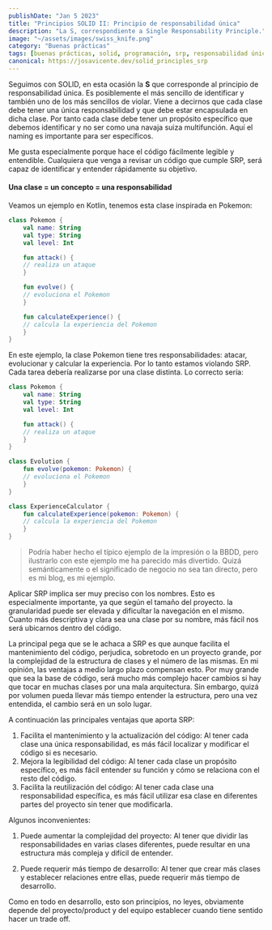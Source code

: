 ```yaml
---
publishDate: "Jan 5 2023"
title: "Principios SOLID II: Principio de responsabilidad única"
description: "La S, correspondiente a Single Responsability Principle."
image: "~/assets/images/swiss_knife.png"
category: "Buenas prácticas"
tags: [buenas prácticas, solid, programación, srp, responsabilidad única, arquitectura]
canonical: https://josavicente.dev/solid_principles_srp
---
```


Seguimos con SOLID, en esta ocasión la **S** que corresponde al principio de responsabilidad única. Es posiblemente el más sencillo de identificar y también uno de los más sencillos de violar. Viene a decirnos que cada clase debe tener una única responsabilidad y que debe estar encapsulada en dicha clase. Por tanto cada clase debe tener un propósito específico que debemos identificar y no ser como una navaja suiza multifunción. Aquí el naming es importante para ser específicos.

Me gusta especialmente porque hace el código fácilmente legible y entendible. Cualquiera que venga a revisar un código que cumple SRP, será capaz de identificar y entender rápidamente su objetivo.

#### Una clase = un concepto = una responsabilidad


Veamos un ejemplo en Kotlin, tenemos esta clase inspirada en Pokemon:

```kotlin
class Pokemon {
    val name: String
    val type: String
    val level: Int

    fun attack() {
    // realiza un ataque
    }

    fun evolve() {
    // evoluciona el Pokemon
    }

    fun calculateExperience() {
    // calcula la experiencia del Pokemon
    }
}
```
En este ejemplo, la clase Pokemon tiene tres responsabilidades: atacar, evolucionar y calcular la experiencia. Por lo tanto estamos violando SRP. Cada tarea debería realizarse por una clase distinta. Lo correcto sería:

```kotlin
class Pokemon {
    val name: String
    val type: String
    val level: Int

    fun attack() {
    // realiza un ataque
    }
}

class Evolution {
    fun evolve(pokemon: Pokemon) {
    // evoluciona el Pokemon
    }
}

class ExperienceCalculator {
    fun calculateExperience(pokemon: Pokemon) {
    // calcula la experiencia del Pokemon
    }
}
```
> Podría haber hecho el típico ejemplo de la impresión o la BBDD, pero ilustrarlo con este ejemplo me ha parecido más divertido. Quizá semánticamente o el significado de negocio no sea tan directo, pero es mi blog, es mi ejemplo.

Aplicar SRP implica ser muy preciso con los nombres. Esto es especialmente importante, ya que según el tamaño del proyecto. la granularidad puede ser elevada y dificultar la navegación en el mismo. Cuanto más descriptiva y clara sea una clase por su nombre, más fácil nos será ubicarnos dentro del código. 

La principal pega que se le achaca a SRP es que aunque facilita el mantenimiento del código, perjudica, sobretodo en un proyecto grande, por la complejidad de la estructura de clases y el número de las mismas. En mi opinión, las ventajas a medio largo plazo compensan esto. Por muy grande que sea la base de código, será mucho más complejo hacer cambios si hay que tocar en muchas clases por una mala arquitectura. Sin embargo, quizá por volumen pueda llevar más tiempo entender la estructura, pero una vez entendida, el cambio será en un solo lugar.

A continuación las principales ventajas que aporta SRP: 

1. Facilita el mantenimiento y la actualización del código: Al tener cada clase una única responsabilidad, es más fácil localizar y modificar el código si es necesario.
2. Mejora la legibilidad del código: Al tener cada clase un propósito específico, es más fácil entender su función y cómo se relaciona con el resto del código.
3. Facilita la reutilización del código: Al tener cada clase una responsabilidad específica, es más fácil utilizar esa clase en diferentes partes del proyecto sin tener que modificarla.

Algunos inconvenientes:

1. Puede aumentar la complejidad del proyecto: Al tener que dividir las responsabilidades en varias clases diferentes, puede resultar en una estructura más compleja y difícil de entender.

2. Puede requerir más tiempo de desarrollo: Al tener que crear más clases y establecer relaciones entre ellas, puede requerir más tiempo de desarrollo.

Como en todo en desarrollo, esto son principios, no leyes, obviamente depende del proyecto/product y del equipo establecer cuando tiene sentido hacer un trade off.